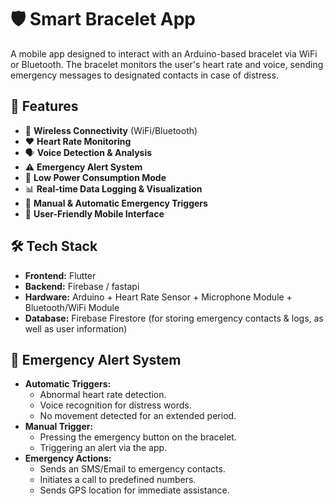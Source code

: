 # 🛡️ Smart Bracelet App

A mobile app designed to interact with an Arduino-based bracelet via WiFi or Bluetooth. The bracelet monitors the user's heart rate and voice, sending emergency messages to designated contacts in case of distress.

## 🚀 Features

- 📡 **Wireless Connectivity** (WiFi/Bluetooth)
- ❤️ **Heart Rate Monitoring**
- 🗣️ **Voice Detection & Analysis**
- ⚠️ **Emergency Alert System**
- 🔋 **Low Power Consumption Mode**
- 📊 **Real-time Data Logging & Visualization**
- 🛑 **Manual & Automatic Emergency Triggers**
- 📱 **User-Friendly Mobile Interface**

## 🛠️ Tech Stack

- **Frontend:** Flutter
- **Backend:** Firebase / fastapi
- **Hardware:** Arduino + Heart Rate Sensor + Microphone Module + Bluetooth/WiFi Module
- **Database:** Firebase Firestore (for storing emergency contacts & logs, as well as user information)


## 🔔 Emergency Alert System

- **Automatic Triggers:**
  - Abnormal heart rate detection.
  - Voice recognition for distress words.
  - No movement detected for an extended period.
- **Manual Trigger:**
  - Pressing the emergency button on the bracelet.
  - Triggering an alert via the app.
- **Emergency Actions:**
  - Sends an SMS/Email to emergency contacts.
  - Initiates a call to predefined numbers.
  - Sends GPS location for immediate assistance.
